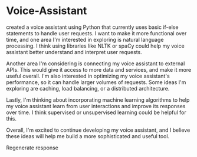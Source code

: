 # Voice-Assistant

 created a voice assistant using Python that currently uses basic if-else statements to handle user requests. I want to make it more functional over time, and one area I'm interested in exploring is natural language processing. I think using libraries like NLTK or spaCy could help my voice assistant better understand and interpret user requests.

Another area I'm considering is connecting my voice assistant to external APIs. This would give it access to more data and services, and make it more useful overall. I'm also interested in optimizing my voice assistant's performance, so it can handle larger volumes of requests. Some ideas I'm exploring are caching, load balancing, or a distributed architecture.

Lastly, I'm thinking about incorporating machine learning algorithms to help my voice assistant learn from user interactions and improve its responses over time. I think supervised or unsupervised learning could be helpful for this.

Overall, I'm excited to continue developing my voice assistant, and I believe these ideas will help me build a more sophisticated and useful tool.




Regenerate response

